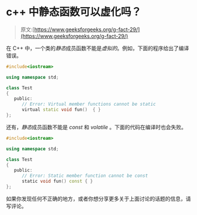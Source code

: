 # c++ 中静态函数可以虚化吗？

> 原文:[https://www.geeksforgeeks.org/g-fact-29/](https://www.geeksforgeeks.org/g-fact-29/)

在 C++ 中，一个类的*静态*成员函数不能是*虚拟的*。例如，下面的程序给出了编译错误。

```cpp
#include<iostream>

using namespace std;    

class Test
{
   public:
      // Error: Virtual member functions cannot be static      
      virtual static void fun()  { }
};
```

还有，*静态*成员函数不能是 *const* 和 *volatile* 。下面的代码在编译时也会失败。

```cpp
#include<iostream>

using namespace std;    

class Test
{
   public:
      // Error: Static member function cannot be const
      static void fun() const { } 
};
```

如果你发现任何不正确的地方，或者你想分享更多关于上面讨论的话题的信息，请写评论。